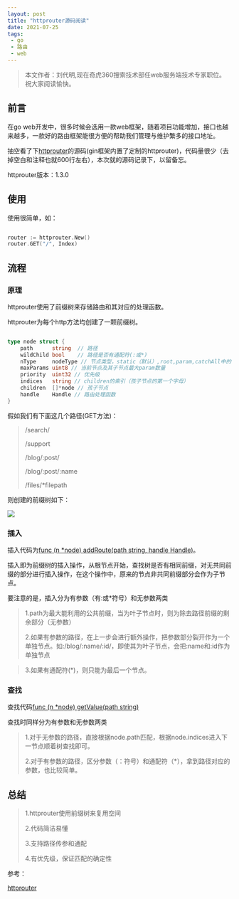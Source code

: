 ```yaml
---
layout: post
title: "httprouter源码阅读"
date: 2021-07-25
tags:
 - go
 - 路由
 - web
---
```


> 本文作者：刘代明,现在奇虎360搜索技术部任web服务端技术专家职位。 祝大家阅读愉快。

## 前言

在go web开发中，很多时候会选用一款web框架，随着项目功能增加，接口也越来越多，一款好的路由框架能很方便的帮助我们管理与维护繁多的接口地址。

抽空看了下[httprouter](https://github.com/julienschmidt/httprouter)的源码(gin框架内置了定制的httprouter)，代码量很少（去掉空白和注释也就600行左右），本次就的源码记录下，以留备忘。

httprouter版本：1.3.0

## 使用

使用很简单，如：

```go

router := httprouter.New()
router.GET("/", Index)

```

## 流程

### 原理

httprouter使用了前缀树来存储路由和其对应的处理函数。

httprouter为每个http方法均创建了一颗前缀树。

```go

type node struct {
	path      string  // 路径
	wildChild bool    // 路径是否有通配符(:或*)
	nType     nodeType // 节点类型，static（默认）,root,param,catchAll中的一种，对应值为0，1，2，3
	maxParams uint8 // 当前节点及其子节点最大param数量
	priority  uint32 // 优先级
	indices   string // children的索引（孩子节点的第一个字母）
	children  []*node // 孩子节点
	handle    Handle // 路由处理函数
}

```

假如我们有下面这几个路径(GET方法)：

> /search/
> 
> /support
> 
> /blog/:post/
> 
> /blog/:post/:name
> 
> /files/*filepath

则创建的前缀树如下：

![](https://www.imflybird.cn/static/img/2021/httprouter.png)


### 插入

插入代码为[func (n *node) addRoute(path string, handle Handle)](https://sourcegraph.com/github.com/julienschmidt/httprouter@v1.3.0/-/blob/tree.go?L83:16)。

插入即为前缀树的插入操作，从根节点开始，查找树是否有相同前缀，对无共同前缀的部分进行插入操作，在这个操作中，原来的节点非共同前缀部分会作为子节点。

要注意的是，插入分为有参数（有:或*符号）和无参数两类

> 1.path为最大能利用的公共前缀，当为叶子节点时，则为除去路径前缀的剩余部分（无参数）
> 
> 2.如果有参数的路径，在上一步会进行额外操作，把参数部分裂开作为一个单独节点。如:/blog/:name/:id/，即使其为叶子节点，会把:name和:id作为单独节点

> 3.如果有通配符(*)，则只能为最后一个节点。

### 查找

查找代码[func (n *node) getValue(path string)](https://sourcegraph.com/github.com/julienschmidt/httprouter@v1.3.0/-/blob/tree.go?L339:16)

查找时同样分为有参数和无参数两类

> 1.对于无参数的路径，直接根据node.path匹配，根据node.indices进入下一节点顺着树查找即可。
> 
> 2.对于有参数的路径，区分参数（：符号）和通配符（*），拿到路径对应的参数，也比较简单。

## 总结

> 1.httprouter使用前缀树来复用空间
> 
> 2.代码简洁易懂
> 
> 3.支持路径传参和通配
> 
> 4.有优先级，保证匹配的确定性



参考：

[httprouter](https://github.com/julienschmidt/httprouter)



